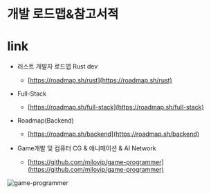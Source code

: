 # 개발 로드맵&참고서적

# link

- 러스트 개발자 로드맵 Rust dev
  - [https://roadmap.sh/rust](https://roadmap.sh/rust)

- Full-Stack
  - [https://roadmap.sh/full-stack](https://roadmap.sh/full-stack)

- Roadmap(Backend)
  - [https://roadmap.sh/backend](https://roadmap.sh/backend)

- Game개발 및 컴퓨터 CG & 애니매이션 & AI Network
  - [https://github.com/miloyip/game-programmer](https://github.com/miloyip/game-programmer)

![game-programmer](https://github.com/YoungHaKim7/Cpp_Training/assets/67513038/018ec15c-c1ee-4e31-9355-6a7581caddfd)
